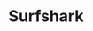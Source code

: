 ---
title: Surfshark
description: Buy a VPN with Bitcoin.
homepage: https://surfshark.com/
altFor: ['cyberghost-vpn', 'expressvpn', 'frootvpn', 'private-internet-access', 'perfect-privacy']
---